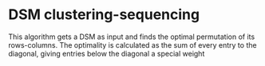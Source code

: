 # DSM clustering-sequencing
This algorithm gets a DSM as input and finds the optimal permutation of its rows-columns. The optimality is calculated as the sum of every entry to the diagonal, giving entries below the diagonal a special weight
